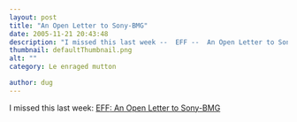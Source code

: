 ```yaml
---
layout: post
title: "An Open Letter to Sony-BMG"
date: 2005-11-21 20:43:48
description: "I missed this last week --  EFF --  An Open Letter to Sony-BMG&#8230;"
thumbnail: defaultThumbnail.png
alt: ""
category: Le enraged mutton

author: dug
---
```


<p>I missed this last week: <a title="EFF: An Open Letter to Sony-BMG" href="http://www.eff.org/IP/DRM/Sony-BMG/?f=open-letter-2005-11-14.html"><span class="caps">EFF</span>: An Open Letter to Sony-BMG</a></p>
